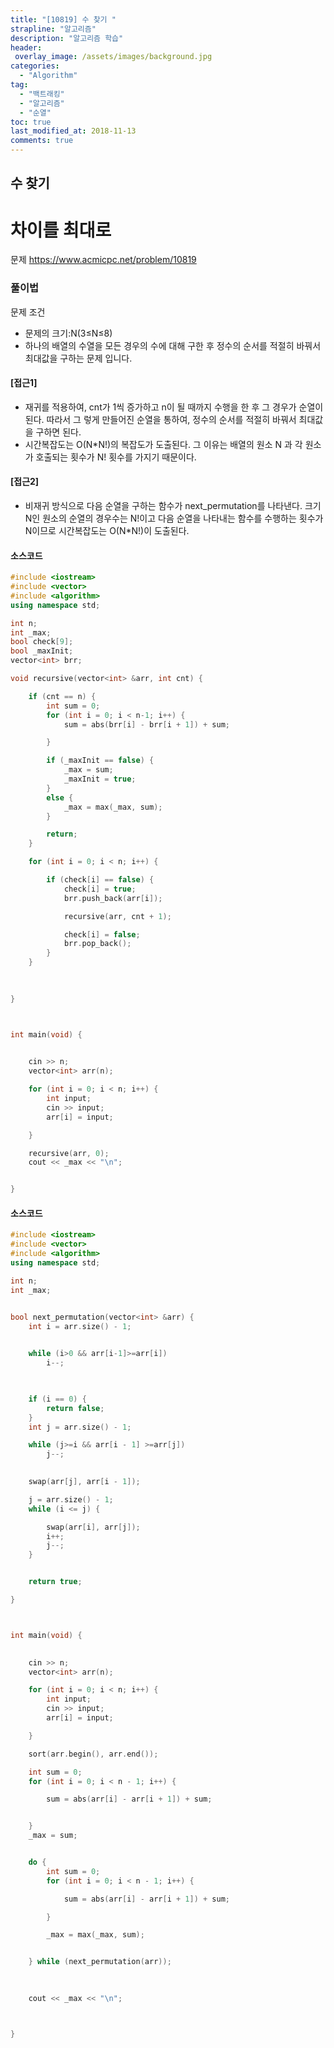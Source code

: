 ```yaml
---
title: "[10819] 수 찾기 "
strapline: "알고리즘"
description: "알고리즘 학습"
header:
 overlay_image: /assets/images/background.jpg
categories:
  - "Algorithm"
tag:
  - "백트래킹"
  - "알고리즘"
  - "순열"
toc: true
last_modified_at: 2018-11-13
comments: true 
---
```




## 수 찾기

# 차이를 최대로

문제
https://www.acmicpc.net/problem/10819


### 풀이법

문제 조건

- 문제의 크기:N(3≤N≤8)
- 하나의 배열의 수열을 모든 경우의 수에 대해 구한 후 정수의 순서를 적절히 바꿔서 최대값을 구하는 문제 입니다.



#### [접근1]

- 재귀를 적용하여, cnt가 1씩 증가하고 n이 될 때까지 수행을 한 후 그 경우가 순열이 된다. 따라서 그 렇게 만들어진 순열을 통하여,  정수의 순서를 적절히 바꿔서 최대값을 구하면 된다.
- 시간복잡도는 O(N*N!)의 복잡도가 도출된다. 그 이유는 배열의 원소 N 과 각 원소가 호출되는 횟수가 N! 횟수를 가지기 때문이다. 

#### [접근2]

- 비재귀 방식으로 다음 순열을 구하는 함수가 next_permutation를 나타낸다. 크기 N인 원소의 순열의 경우수는 N!이고 다음 순열을 나타내는 함수를 수행하는 횟수가 N이므로 시간복잡도는 O(N*N!)이 도출된다.




#### 소스코드

```c++
#include <iostream>
#include <vector>
#include <algorithm>
using namespace std;

int n;
int _max;
bool check[9];
bool _maxInit;
vector<int> brr;

void recursive(vector<int> &arr, int cnt) {

	if (cnt == n) {
		int sum = 0;
		for (int i = 0; i < n-1; i++) {
			sum = abs(brr[i] - brr[i + 1]) + sum;

		}

		if (_maxInit == false) {
			_max = sum;
			_maxInit = true;
		}
		else {
			_max = max(_max, sum);
		}

		return;
	}

	for (int i = 0; i < n; i++) {

		if (check[i] == false) {
			check[i] = true;
			brr.push_back(arr[i]);

			recursive(arr, cnt + 1);

			check[i] = false;
			brr.pop_back();	
		}
	}
	
	

}



int main(void) {

	
	cin >> n;
	vector<int> arr(n);

	for (int i = 0; i < n; i++) {
		int input;
		cin >> input;
		arr[i] = input;

	}

	recursive(arr, 0);
	cout << _max << "\n";


}
```



#### **소스코드**

```c++
#include <iostream>
#include <vector>
#include <algorithm>
using namespace std;

int n;
int _max;


bool next_permutation(vector<int> &arr) {
	int i = arr.size() - 1;

	
	while (i>0 && arr[i-1]>=arr[i])
		i--;

	

	if (i == 0) {
		return false;
	}
	int j = arr.size() - 1;

	while (j>=i && arr[i - 1] >=arr[j])
		j--;

	
	swap(arr[j], arr[i - 1]);

	j = arr.size() - 1;
	while (i <= j) {

		swap(arr[i], arr[j]);
		i++;
		j--;
	}


	return true;

}



int main(void) {

	
	cin >> n;
	vector<int> arr(n);

	for (int i = 0; i < n; i++) {
		int input;
		cin >> input;
		arr[i] = input;

	}

	sort(arr.begin(), arr.end());

	int sum = 0;
	for (int i = 0; i < n - 1; i++) {

		sum = abs(arr[i] - arr[i + 1]) + sum;


	}
	_max = sum;


	do {
		int sum = 0;
		for (int i = 0; i < n - 1; i++) {

			sum = abs(arr[i] - arr[i + 1]) + sum;

		}

		_max = max(_max, sum);


	} while (next_permutation(arr));

	
		
	cout << _max << "\n";



}
```



